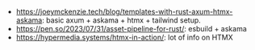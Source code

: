 - https://joeymckenzie.tech/blog/templates-with-rust-axum-htmx-askama: basic axum + askama + htmx + tailwind setup.
- https://pen.so/2023/07/31/asset-pipeline-for-rust/: esbuild + askama
- https://hypermedia.systems/htmx-in-action/: lot of info on HTMX
